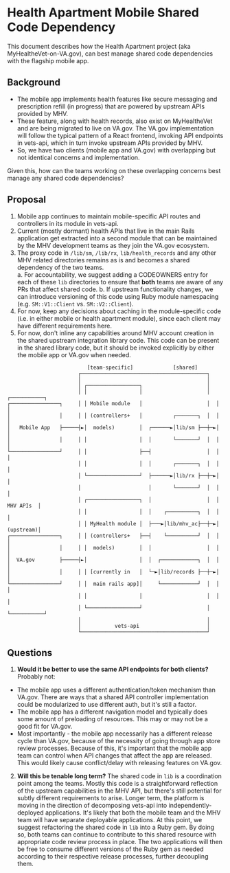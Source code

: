 # Health Apartment Mobile Shared Code Dependency

This document describes how the Health Apartment project (aka MyHealtheVet-on-VA.gov), can best manage shared code dependencies with the flagship mobile app. 

## Background
* The mobile app implements health features like secure messaging and prescription refill (in progress) that are powered by upstream APIs provided by MHV.
* These feature, along with health records, also exist on MyHealtheVet and are being migrated to live on VA.gov. The VA.gov implementation will follow the typical pattern of a React frontend, invoking API endpoints in vets-api, which in turn invoke upstream APIs provided by MHV. 
* So, we have two clients (mobile app and VA.gov) with overlapping but not identical concerns and implementation.

Given this, how can the teams working on these overlapping concerns best manage any shared code dependencies?

## Proposal
1. Mobile app continues to maintain mobile-specific API routes and controllers in its module in vets-api.
2. Current (mostly dormant) health APIs that live in the main Rails application get extracted into a second module that can be maintained by the MHV development teams as they join the VA.gov ecosystem.
3. The proxy code in `/lib/sm`, `/lib/rx`, `lib/health_records` and any other MHV related directories remains as is and becomes a shared dependency of the two teams.<br/>
  a. For accountability, we suggest adding a CODEOWNERS entry for each of these `lib` directories to ensure that **both** teams are aware of any PRs that affect shared code.
  b. If upstream functionality changes, we can introduce versioning of this code using Ruby module namespacing (e.g. `SM::V1::Client` vs. `SM::V2::Client`). 
4. For now, keep any decisions about caching in the module-specific code (i.e. in either mobile or health apartment module), since each client may have different requirements here.
5. For now, don't inline any capabilities around MHV account creation in the shared upstream integration library code. This code can be present in the shared library code, but it should be invoked explicitly by either the mobile app or VA.gov when needed. 

```
                          [team-specific]             [shared]
                       ┌─────────────────────────────────────────┐
                       │                                         │
                       │ ┌─────────────────┐                     │
                       │ │                 │                     │  ┌───────────┐
┌────────────────┐     │ │ Mobile module   │                     │  │           │
│                │     │ │ (controllers+   │          ┌───────┐  │  │           │
│   Mobile App   ├─────┤►│  models)        │  ┌──────►│lib/sm ├──┼─►│           │
│                │     │ │                 │  │       └───────┘  │  │           │
└────────────────┘     │ │                 ├──┤                  │  │           │
                       │ │                 │  │       ┌───────┐  │  │           │
                       │ └─────────────────┘  ├──────►│lib/rx ├──┼─►│           │
                       │                      │       └───────┘  │  │           │
                       │ ┌─────────────────┐  │                  │  │ MHV APIs  │
                       │ │                 │  │    ┌──────────┐  │  │           │
                       │ │ MyHealth module │  ├───►│lib/mhv_ac├──┼─►│ (upstream)│
┌────────────────┐     │ │ (controllers+   ├──┤    └──────────┘  │  │           │
│                │     │ │  models)        │  │                  │  │           │
│  VA.gov        ├─────┤►│                 │  │  ┌────────────┐  │  │           │
│                │     │ │ [currently in   │  └─►│lib/records ├──┼─►│           │
└────────────────┘     │ │  main rails app]│     └────────────┘  │  │           │
                       │ │                 │                     │  │           │
                       │ └─────────────────┘                     │  └───────────┘
                       │                                         │
                       │           vets-api                      │
                       └─────────────────────────────────────────┘

```
## Questions

1. **Would it be better to use the same API endpoints for both clients?**
Probably not:
* The mobile app uses a different authentication/token mechanism than VA.gov. There are ways that a shared API controller implementation could be modularized to use different auth, but it's still a factor.
* The mobile app has a different navigation model and typically does some amount of preloading of resources. This may or may not be a good fit for VA.gov.
* Most importantly - the mobile app necessarily has a different release cycle than VA.gov, because of the necessity of going through app store review processes. Because of this, it's important that the mobile app team can control when API changes that affect the app are released. This would likely cause conflict/delay with releasing features on VA.gov.

2. **Will this be tenable long term?**
The shared code in `lib` is a coordination point among the teams. Mostly this code is a straightforward reflection of the upstream capabilities in the MHV API, but there's still potential for subtly different requirements to arise. 
Longer term, the platform is moving in the direction of decomposing vets-api into independently-deployed applications. It's likely that both the mobile team and the MHV team will have separate deployable applications. At this point, we suggest refactoring the shared code in `lib` into a Ruby gem. By doing so, both teams can continue to contribute to this shared resource with appropriate code review process in place. The two applications will then be free to consume different versions of the Ruby gem as needed according to their respective release processes, further decoupling them. 
